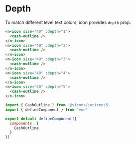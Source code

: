 # Depth

To match different level text colors, icon provides `depth` prop.

```html
<n-icon size="40" :depth="1">
  <cash-outline />
</n-icon>
<n-icon size="40" :depth="2">
  <cash-outline />
</n-icon>
<n-icon size="40" :depth="3">
  <cash-outline />
</n-icon>
<n-icon size="40" :depth="4">
  <cash-outline />
</n-icon>
<n-icon size="40" :depth="5">
  <cash-outline />
</n-icon>
```

```js
import { CashOutline } from '@vicons/ionicons5'
import { defineComponent } from 'vue'

export default defineComponent({
  components: {
    CashOutline
  }
})
```

